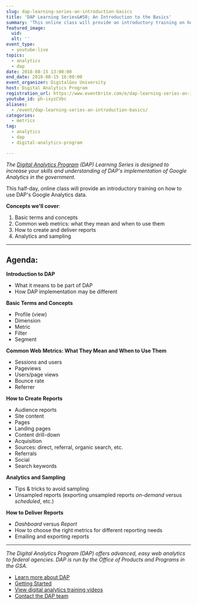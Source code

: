 ```yaml
---
slug: dap-learning-series-an-introduction-basics
title: 'DAP Learning Series&#58; An Introduction to the Basics'
summary: 'This online class will provide an introductory training on how to use Digital Analytics Program &#40;DAP&#41; google analytics data&#46;'
featured_image:
  uid:
  alt: ''
event_type:
  - youtube-live
topics:
  - analytics
  - dap
date: 2018-08-15 13:00:00
end_date: 2018-08-15 16:00:00
event_organizer: DigitalGov University
host: Digital Analytics Program
registration_url: https://www.eventbrite.com/e/dap-learning-series-an-introduction-to-the-basics-registration-42564530657
youtube_id: ph-ixyzCVbc
aliases:
  - /event/dap-learning-series-an-introduction-basics/
categories:
  - metrics
tag:
  - analytics
  - dap
  - digital-analytics-program

---
```


_The [Digital Analytics Program](https://www.digitalgov.gov/services/dap/) (DAP) Learning Series is designed to increase your skills and understanding of DAP's implementation of Google Analytics in the government._

This half-day, online class will provide an introductory training on how to use DAP's Google Analytics data.

**Concepts we'll cover**:

1. Basic terms and concepts
2. Common web metrics: what they mean and when to use them
3. How to create and deliver reports
4. Analytics and sampling

---

## Agenda:

**Introduction to DAP**

*   What it means to be part of DAP
*   How DAP implementation may be different

**Basic Terms and Concepts**

*   Profile (view)
*   Dimension
*   Metric
*   Filter
*   Segment

**Common Web Metrics: What They Mean and When to Use Them**

*   Sessions and users
*   Pageviews
*   Users/page views
*   Bounce rate
*   Referrer

**How to Create Reports**

*   Audience reports
*   Site content
*   Pages
*   Landing pages
*   Content drill-down
*   Acquisition
*   Sources: direct, referral, organic search, etc.
*   Referrals
*   Social
*   Search keywords

**Analytics and Sampling**

*   Tips & tricks to avoid sampling
*   Unsampled reports (exporting unsampled reports _on-demand_ versus _scheduled_, etc.)

**How to Deliver Reports**

*   _Dashboard_ versus _Report_
*   How to choose the right metrics for different reporting needs
*   Emailing and exporting reports

---

_The Digital Analytics Program (DAP) offers advanced, easy web analytics to federal agencies. DAP is run by the Office of Products and Programs in the GSA._

*   [Learn more about DAP](https://www.digitalgov.gov/services/dap/)
*   [Getting Started](https://github.com/digital-analytics-program/gov-wide-code)
*   [View digital analytics training videos](https://www.youtube.com/playlist?list=PLd9b-GuOJ3nFwlyvLFUtmDpYFKezhot8P)
*   [Contact the DAP team](mailto:dap@support.digitalgov.gov)
